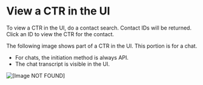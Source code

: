 # View a CTR in the UI<a name="sample-ctr"></a>

To view a CTR in the UI, do a contact search\. Contact IDs will be returned\. Click an ID to view the CTR for the contact\. 

The following image shows part of a CTR in the UI\. This portion is for a chat\. 
+ For chats, the initiation method is always API\.
+ The chat transcript is visible in the UI\.

![\[Image NOT FOUND\]](http://docs.aws.amazon.com/connect/latest/adminguide/images/sample-ctr.png)